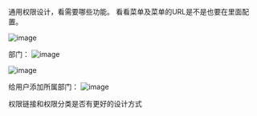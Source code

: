 通用权限设计，看需要哪些功能。
看看菜单及菜单的URL是不是也要在里面配置。

![image](https://github.com/user-attachments/assets/345ee33c-b7de-4749-a5de-e5c07053ba2c)

部门：
![image](https://github.com/user-attachments/assets/64161b01-737a-4c2c-a895-1569309b6508)

![image](https://github.com/user-attachments/assets/ed5396cd-a806-49f9-a6a0-6814963f39f2)

给用户添加所属部门：
![image](https://github.com/user-attachments/assets/f0bedfbb-5779-433c-a569-16778303f5ef)

权限链接和权限分类是否有更好的设计方式





